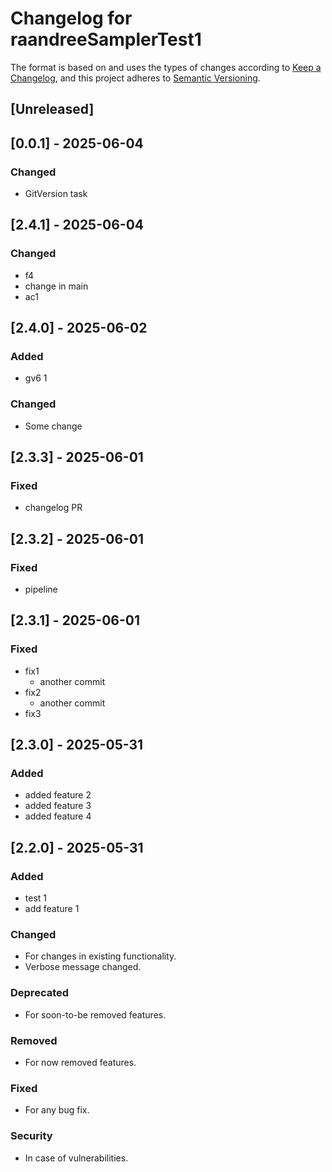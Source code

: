 # Changelog for raandreeSamplerTest1

The format is based on and uses the types of changes according to [Keep a Changelog](https://keepachangelog.com/en/1.0.0/),
and this project adheres to [Semantic Versioning](https://semver.org/spec/v2.0.0.html).

## [Unreleased]

## [0.0.1] - 2025-06-04

### Changed

- GitVersion task

## [2.4.1] - 2025-06-04

### Changed

- f4
- change in main
- ac1

## [2.4.0] - 2025-06-02

### Added

- gv6 1

### Changed

- Some change

## [2.3.3] - 2025-06-01

### Fixed

- changelog PR

## [2.3.2] - 2025-06-01

### Fixed

- pipeline

## [2.3.1] - 2025-06-01

### Fixed

- fix1
  - another commit
- fix2
  - another commit
- fix3

## [2.3.0] - 2025-05-31

### Added

- added feature 2
- added feature 3
- added feature 4

## [2.2.0] - 2025-05-31

### Added

- test 1
- add feature 1

### Changed

- For changes in existing functionality.
- Verbose message changed.

### Deprecated

- For soon-to-be removed features.

### Removed

- For now removed features.

### Fixed

- For any bug fix.

### Security

- In case of vulnerabilities.

